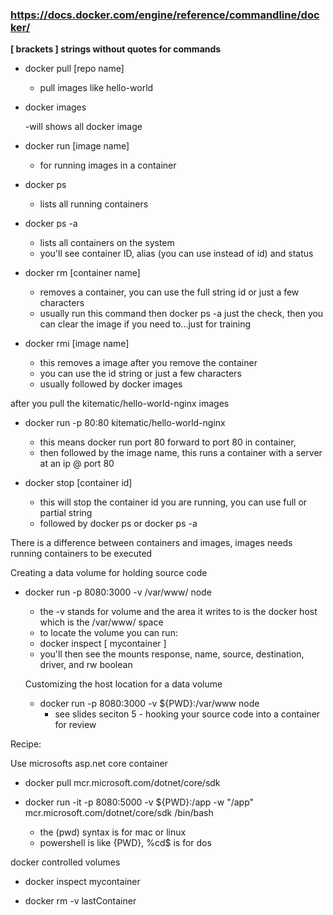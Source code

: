 ### https://docs.docker.com/engine/reference/commandline/docker/

**[ brackets ] strings without quotes for commands**

- docker pull [repo name]

  - pull images like hello-world

- docker images

  -will shows all docker image

- docker run [image name]

  - for running images in a container

- docker ps

  - lists all running containers

- docker ps -a

  - lists all containers on the system
  - you'll see container ID, alias (you can use instead of id) and status

- docker rm [container name]

  - removes a container, you can use the full string id or just a few characters
  - usually run this command then docker ps -a just the check, then you can clear the image if you need to...just for training

- docker rmi [image name]

  - this removes a image after you remove the container
  - you can use the id string or just a few characters
  - usually followed by docker images

after you pull the kitematic/hello-world-nginx images

- docker run -p 80:80 kitematic/hello-world-nginx

  - this means docker run port 80 forward to port 80 in container,
  - then followed by the image name, this runs a container with a server at an ip @ port 80

- docker stop [container id]

  - this will stop the container id you are running, you can use full or partial string
  - followed by docker ps or docker ps -a

There is a difference between containers and images, images needs running containers to be executed

Creating a data volume for holding source code

- docker run -p 8080:3000 -v /var/www/ node

  - the -v stands for volume and the area it writes to is the docker host which is the /var/www/ space
  - to locate the volume you can run:
  - docker inspect [ mycontainer ]
  - you'll then see the mounts response, name, source, destination, driver, and rw boolean

  Customizing the host location for a data volume

  - docker run -p 8080:3000 -v ${PWD}:/var/www node
    - see slides seciton 5 - hooking your source code into a container for review

Recipe:

Use microsofts asp.net core container

- docker pull mcr.microsoft.com/dotnet/core/sdk

- docker run -it -p 8080:5000 -v ${PWD}:/app -w "/app" mcr.microsoft.com/dotnet/core/sdk /bin/bash

  - the (pwd) syntax is for mac or linux
  - powershell is like {PWD}, %cd$ is for dos

docker controlled volumes

- docker inspect mycontainer

- docker rm -v lastContainer

